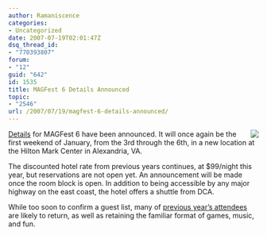 ```yaml
---
author: Ramaniscence
categories:
- Uncategorized
date: 2007-07-19T02:01:47Z
dsq_thread_id:
- "770393807"
forum:
- "12"
guid: "642"
id: 1535
title: MAGFest 6 Details Announced
topic:
- "2546"
url: /2007/07/19/magfest-6-details-announced/
---
```


<img border="0" align="right" src="http://h.xerol.org/i/m6logo150.jpg" />[Details](http://magfest.org/info/) for MAGFest 6 have been announced. It will once again be the first weekend of January, from the 3rd through the 6th, in a new location at the Hilton Mark Center in Alexandria, VA.

The discounted hotel rate from previous years continues, at $99/night this year, but reservations are not open yet. An announcement will be made once the room block is open. In addition to being accessible by any major highway on the east coast, the hotel offers a shuttle from DCA.

While too soon to confirm a guest list, many of [previous year&#8217;s attendees](http://magfest.org/section.php?8) are likely to return, as well as retaining the familiar format of games, music, and fun.